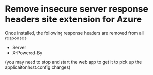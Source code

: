 # Remove insecure server response headers site extension for Azure

Once installed, the following response headers are removed from all responses
* Server
* X-Powered-By

(you may need to stop and start the web app to get it to pick up the applicaitonhost.config changes)
